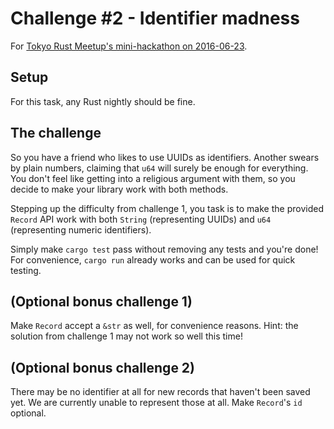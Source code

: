 # Challenge #2 - Identifier madness

For [Tokyo Rust Meetup's mini-hackathon on 2016-06-23](http://www.meetup.com/Tokyo-Rust-Meetup/events/231555496/).

## Setup

For this task, any Rust nightly should be fine.

## The challenge

So you have a friend who likes to use UUIDs as identifiers. Another swears by plain numbers, claiming that `u64` will surely be enough for everything. You don't feel like getting into a religious argument with them, so you decide to make your library work with both methods.

Stepping up the difficulty from challenge 1, you task is to make the provided `Record` API work with both `String` (representing UUIDs) and `u64` (representing numeric identifiers).

Simply make `cargo test` pass without removing any tests and you're done! For convenience, `cargo run` already works and can be used for quick testing.

## (Optional bonus challenge 1)

Make `Record` accept a `&str` as well, for convenience reasons. Hint: the solution from challenge 1 may not work so well this time!

## (Optional bonus challenge 2)

There may be no identifier at all for new records that haven't been saved yet. We are currently unable to represent those at all. Make `Record`'s `id` optional.
